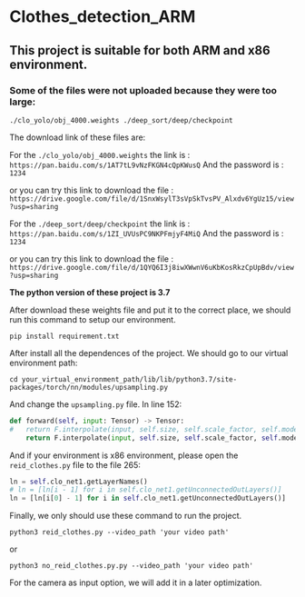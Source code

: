 # Clothes_detection_ARM

## This project is suitable for both ARM and x86 environment.



### Some of the files were not uploaded because they were too large:

```shell
./clo_yolo/obj_4000.weights ./deep_sort/deep/checkpoint
```

The download link of these files are:

For the `./clo_yolo/obj_4000.weights` the link is : `https://pan.baidu.com/s/1AT7tL9vNzFKGN4cQpKWusQ` And the password is : `1234`

or you can try this link to download the file : `https://drive.google.com/file/d/1SnxWsylT3sVpSkTvsPV_Alxdv6YgUz15/view?usp=sharing`



For the `./deep_sort/deep/checkpoint` the link is : `https://pan.baidu.com/s/1ZI_UVUsPC9NKPFmjyF4MiQ` And the password is : `1234`

or you can try this link to download the file : `https://drive.google.com/file/d/1QYQ6I3j8iwXWwnV6uKbKosRkzCpUpBdv/view?usp=sharing`





**The python version of these project is 3.7**

After download these weights file and put it to the correct place, we should run this command to setup our environment.

```shell
pip install requirement.txt
```

After install all the dependences of the project. We should go to our virtual environment path:

```shell
cd your_virtual_environment_path/lib/lib/python3.7/site-packages/torch/nn/modules/upsampling.py
```

And change the `upsampling.py` file. In line 152:

```python
def forward(self, input: Tensor) -> Tensor:
# 	return F.interpolate(input, self.size, self.scale_factor, self.mode, self.align_corners, recompute_scale_factor=self.recompute_scale_factor)
	return F.interpolate(input, self.size, self.scale_factor, self.mode, self.align_corners)
```

And if your environment is x86 environment, please open the `reid_clothes.py` file to the file 265:

```python
ln = self.clo_net1.getLayerNames()
# ln = [ln[i - 1] for i in self.clo_net1.getUnconnectedOutLayers()]
ln = [ln[i[0] - 1] for i in self.clo_net1.getUnconnectedOutLayers()]
```



Finally, we only should use these command to run the project.

```shell
python3 reid_clothes.py --video_path 'your video path'
```

or

```shell
python3 no_reid_clothes.py.py --video_path 'your video path'
```

For the camera as input option, we will add it in a later optimization.
